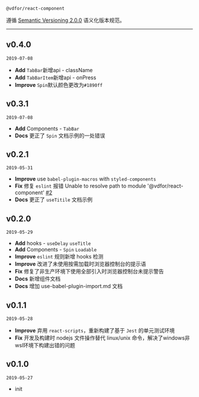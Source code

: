 `@vdfor/react-component` 

遵循 [Semantic Versioning 2.0.0](http://semver.org/lang/zh-CN/) 语义化版本规范。

---

## v0.4.0

`2019-07-08`

+ **Add** `TabBar`新增api - className
+ **Add** `TabBarItem`新增api - onPress
+ **Improve**  `Spin`默认颜色更改为`#1890ff`

## v0.3.1

`2019-07-08`

+ **Add** Components - `TabBar`
+ **Docs** 更正了 `Spin` 文档示例的一处错误
 
## v0.2.1

`2019-05-31`

+ **Improve**  use `babel-plugin-macros` with `styled-components`
+ **Fix** 修复 `eslint` 报错 Unable to resolve path to module '@vdfor/react-component' [#2](https://github.com/vdfor/react-component/issues/2)
+ **Docs** 更正了 `useTitile` 文档示例
 
## v0.2.0

`2019-05-29`

+ **Add** hooks - `useDelay` `useTitle`
+ **Add** Components - `Spin` `Loadable` 
+ **Improve** `eslint` 规则新增 hooks 检测
+ **Improve** 改进了未使用按需加载时浏览器控制台的提示语
+ **Fix** 修复了非生产环境下使用全部引入时浏览器控制台未提示警告
+ **Docs** 新增组件文档
+ **Docs** 增加 use-babel-plugin-import.md 文档

## v0.1.1

`2019-05-28`

+ **Improve** 弃用 `react-scripts`，重新构建了基于 `Jest` 的单元测试环境
+ **Fix** 开发及构建时 nodejs 文件操作替代 linux/unix 命令，解决了windows非wsl环境下构建出错的问题

## v0.1.0

`2019-05-27`

+ init